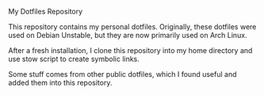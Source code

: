 My Dotfiles Repository

This repository contains my personal dotfiles. Originally, these dotfiles were used on Debian Unstable, but they are now primarily used on Arch Linux.

After a fresh installation, I clone this repository into my home directory and use stow script to create symbolic links.

Some stuff comes from other public dotfiles, which I found useful and added them into this repository.
